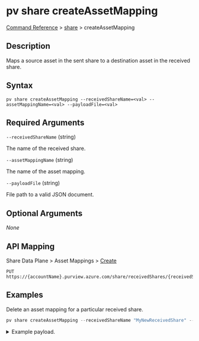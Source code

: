 # pv share createAssetMapping

[Command Reference](../../../README.md#command-reference) > [share](./main.md) >  createAssetMapping

## Description

Maps a source asset in the sent share to a destination asset in the received share.

## Syntax

```
pv share createAssetMapping --receivedShareName=<val> --assetMappingName=<val> --payloadFile=<val>
```

## Required Arguments

`--receivedShareName` (string)

The name of the received share.

`--assetMappingName` (string)

The name of the asset mapping.

`--payloadFile` (string)

File path to a valid JSON document.

## Optional Arguments

*None*

## API Mapping

Share Data Plane > Asset Mappings > [Create](https://docs.microsoft.com/en-us/rest/api/purview/sharedataplane/asset-mappings/create)
```
PUT https://{accountName}.purview.azure.com/share/receivedShares/{receivedShareName}/assetMappings/{assetMappingName}
```

## Examples

Delete an asset mapping for a particular received share.

```powershell
pv share createAssetMapping --receivedShareName "MyNewReceivedShare" --assetMappingName "MyAssetMappingName" --payloadFile "/path/to/file.json"
```


<details><summary>Example payload.</summary>
<p>

```json
{
  "kind": "BlobAccount",
  "properties": {
    "assetId": "8c3538ba-e787-4823-83ab-f01de6c18289",
    "storageAccountResourceId": "/subscriptions/2c334b6c-e556-40ac-a4c0-c0d1d2e08ca0/resourceGroups/pv-7643-rg/providers/Microsoft.Storage/storageAccounts/storagedatashare01",
    "containerName": "customer",
    "folder": "helloWorld",
    "mountPath": ""
  }
}
```
</p>
</details>
